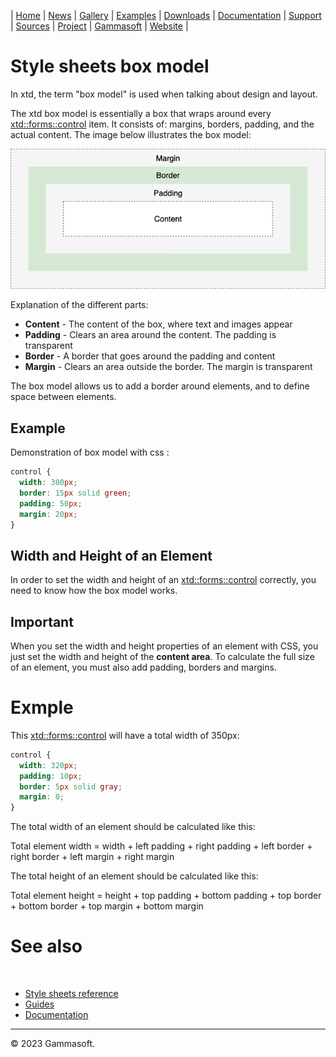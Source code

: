 | [Home](home.md) | [News](news.md) | [Gallery](gallery.md) | [Examples](examples.md) | [Downloads](downloads.md) | [Documentation](documentation.md) | [Support](support.md) | [Sources](https://github.com/gammasoft71/xtd) | [Project](https://sourceforge.net/projects/xtdpro/) | [Gammasoft](gammasoft.md) | [Website](https://gammasoft71.github.io/xtd) |

# Style sheets box model

In xtd, the term "box model" is used when talking about design and layout.

The xtd box model is essentially a box that wraps around every [xtd::forms::control](https://gammasoft71.github.io/xtd/reference_guides/latest/classxtd_1_1forms_1_1control.html) item.
It consists of: margins, borders, padding, and the actual content. The image below illustrates the box model:

![box_model](pictures/box_model.png)

Explanation of the different parts:

* **Content** - The content of the box, where text and images appear
* **Padding** - Clears an area around the content. The padding is transparent
* **Border** - A border that goes around the padding and content
* **Margin** - Clears an area outside the border. The margin is transparent

The box model allows us to add a border around elements, and to define space between elements. 

## Example

Demonstration of box model with css :

```css
control {
  width: 300px;
  border: 15px solid green;
  padding: 50px;
  margin: 20px;
}
```

## Width and Height of an Element

In order to set the width and height of an [xtd::forms::control](https://gammasoft71.github.io/xtd/reference_guides/latest/classxtd_1_1forms_1_1control.html) correctly, you need to know how the box model works.

## Important

When you set the width and height properties of an element with CSS, you just set the width and height of the **content area**. 
To calculate the full size of an element, you must also add padding, borders and margins.

# Exmple

This [xtd::forms::control](https://gammasoft71.github.io/xtd/reference_guides/latest/classxtd_1_1forms_1_1control.html) will have a total width of 350px: 

```css
control {
  width: 320px;
  padding: 10px;
  border: 5px solid gray;
  margin: 0; 
}
```

The total width of an element should be calculated like this:

Total element width = width + left padding + right padding + left border + right border + left margin + right margin

The total height of an element should be calculated like this:

Total element height = height + top padding + bottom padding + top border + bottom border + top margin + bottom margin

# See also
​
* [Style sheets reference](style_sheets_reference.md)
* [Guides](guides.md)
* [Documentation](documentation.md)

______________________________________________________________________________________________

© 2023 Gammasoft.
